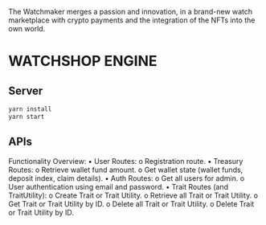 The Watchmaker merges a passion and innovation, in a brand-new watch marketplace with crypto payments and the integration of the NFTs into the own world.

# WATCHSHOP ENGINE

## Server
```bash
yarn install
yarn start
```

## APIs
Functionality Overview:
    • User Routes:
        o Registration route.
    • Treasury Routes:
        o Retrieve wallet fund amount.
        o Get wallet state (wallet funds, deposit index, claim details).
    • Auth Routes:
        o Get all users for admin.
        o User authentication using email and password.
    • Trait Routes (and TraitUtility):
        o Create Trait or Trait Utility.
        o Retrieve all Trait or Trait Utility.
        o Get Trait or Trait Utility by ID.
        o Delete all Trait or Trait Utility.
        o Delete Trait or Trait Utility by ID.